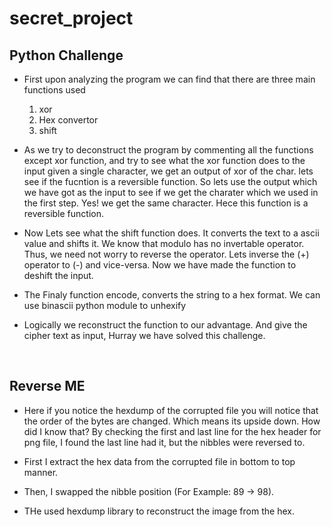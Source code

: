 # secret_project


## Python Challenge

- First upon analyzing the program we can find that there are three main functions used
  1. xor
  2. Hex convertor
  3. shift 
  
 - As we try to deconstruct the program by commenting all the functions except xor function, and try to see what the xor function does to the input given a single character,
   we get an output of xor of the char. lets see if the fucntion is a reversible function. So lets use the output which we have got as the input to see if we get the charater
   which we used in the first step. Yes! we get the same character. Hece this function is a reversible function.
  
 - Now Lets see what the shift function does. It converts the text to a ascii value and shifts it. We know that modulo has no invertable operator. Thus, we need not worry to 
   reverse the operator. Lets inverse the (+) operator to (-) and vice-versa. Now we have made the function to deshift the input.
   
  - The Finaly function encode, converts the string to a hex format. We can use binascii python module to unhexify
  
  - Logically we reconstruct the function to our advantage. And give the cipher text as input, Hurray we have solved this challenge. 
  
  </br >
  
  
## Reverse ME

- Here if you notice the hexdump of the corrupted file you will notice that the order of the bytes are changed. Which means its upside down. How did I know that?
  By checking the first and last line for the hex header for png file, I found the last line had it, but the nibbles were reversed to.
 
- First I extract the hex data from the corrupted file in bottom to top manner.
- Then, I swapped the nibble position (For Example: 89 -> 98).
- THe used hexdump library to reconstruct the image from the hex.
